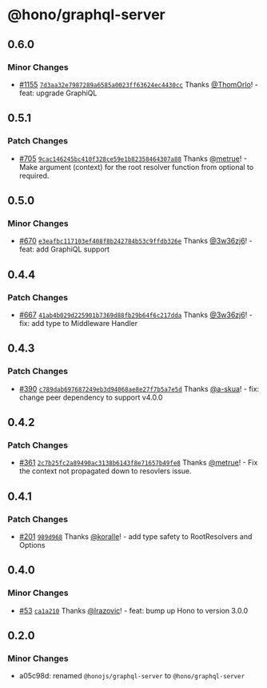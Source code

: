 # @hono/graphql-server

## 0.6.0

### Minor Changes

- [#1155](https://github.com/honojs/middleware/pull/1155) [`7d3aa32e7987289a6585a0023ff63624ec4430cc`](https://github.com/honojs/middleware/commit/7d3aa32e7987289a6585a0023ff63624ec4430cc) Thanks [@ThomOrlo](https://github.com/ThomOrlo)! - feat: upgrade GraphiQL

## 0.5.1

### Patch Changes

- [#705](https://github.com/honojs/middleware/pull/705) [`9cac146245bc410f328ce59e1b82358464307a88`](https://github.com/honojs/middleware/commit/9cac146245bc410f328ce59e1b82358464307a88) Thanks [@metrue](https://github.com/metrue)! - Make argument (context) for the root resolver function from optional to required.

## 0.5.0

### Minor Changes

- [#670](https://github.com/honojs/middleware/pull/670) [`e3eafbc117103ef408f8b242784b53c9ffdb326e`](https://github.com/honojs/middleware/commit/e3eafbc117103ef408f8b242784b53c9ffdb326e) Thanks [@3w36zj6](https://github.com/3w36zj6)! - feat: add GraphiQL support

## 0.4.4

### Patch Changes

- [#667](https://github.com/honojs/middleware/pull/667) [`41ab4b029d225901b7369d88fb29b64f6c217dda`](https://github.com/honojs/middleware/commit/41ab4b029d225901b7369d88fb29b64f6c217dda) Thanks [@3w36zj6](https://github.com/3w36zj6)! - fix: add type to Middleware Handler

## 0.4.3

### Patch Changes

- [#390](https://github.com/honojs/middleware/pull/390) [`c789dab697687249eb3d94068ae8e27f7b5a7e5d`](https://github.com/honojs/middleware/commit/c789dab697687249eb3d94068ae8e27f7b5a7e5d) Thanks [@a-skua](https://github.com/a-skua)! - fix: change peer dependency to support v4.0.0

## 0.4.2

### Patch Changes

- [#361](https://github.com/honojs/middleware/pull/361) [`2c7b25fc2a89490ac3138b6143f8e71657b49fe8`](https://github.com/honojs/middleware/commit/2c7b25fc2a89490ac3138b6143f8e71657b49fe8) Thanks [@metrue](https://github.com/metrue)! - Fix the context not propagated down to resovlers issue.

## 0.4.1

### Patch Changes

- [#201](https://github.com/honojs/middleware/pull/201) [`989d968`](https://github.com/honojs/middleware/commit/989d96879566a190c58804d01888e8356dbc762c) Thanks [@koralle](https://github.com/koralle)! - add type safety to RootResolvers and Options

## 0.4.0

### Minor Changes

- [#53](https://github.com/honojs/middleware/pull/53) [`ca1a210`](https://github.com/honojs/middleware/commit/ca1a2103a7b2692d05e29c67f891a9a147240efb) Thanks [@lrazovic](https://github.com/lrazovic)! - feat: bump up Hono to version 3.0.0

## 0.2.0

### Minor Changes

- a05c98d: renamed `@honojs/graphql-server` to `@hono/graphql-server`
